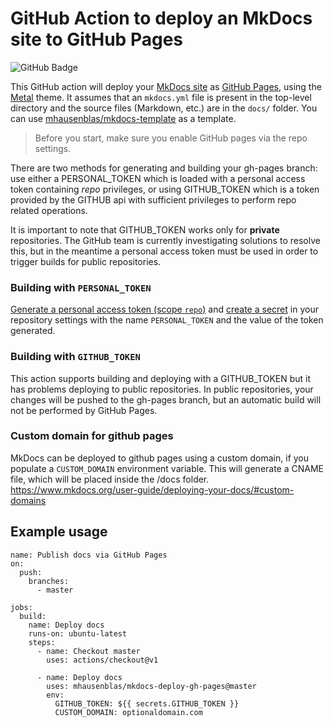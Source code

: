 # GitHub Action to deploy an MkDocs site to GitHub Pages

![GitHub Badge](https://github.com/mhausenblas/mkdocs-deploy-gh-pages/workflows/Build/badge.svg)

This GitHub action will deploy your [MkDocs site](https://www.mkdocs.org/) as [GitHub Pages](https://pages.github.com/), using the [Metal](https://github.com/squidfunk/mkdocs-material) theme. It assumes that an `mkdocs.yml` file is present in the top-level directory and the source files (Markdown, etc.) are in the `docs/` folder. You can use [mhausenblas/mkdocs-template](https://github.com/mhausenblas/mkdocs-template) as a template.  
  
> Before you start, make sure you enable GitHub pages via the repo settings.  
  
There are two methods for generating and building your gh-pages branch: use either a PERSONAL_TOKEN which is loaded with a personal access token containing *repo* privileges, or using GITHUB_TOKEN which is a token provided by the GITHUB api with sufficient privileges to perform repo related operations.  
  
It is important to note that GITHUB_TOKEN works only for **private** repositories. The GitHub team is currently investigating solutions to resolve this, but in the meantime a personal access token must be used in order to trigger builds for public repositories.
  
### Building with `PERSONAL_TOKEN`  
[Generate a personal access token (scope `repo`)](https://github.com/settings/tokens) and [create a secret](https://help.github.com/en/actions/configuring-and-managing-workflows/creating-and-storing-encrypted-secrets) in your repository settings with the name `PERSONAL_TOKEN` and the value of the token generated.

### Building with `GITHUB_TOKEN`  
This action supports building and deploying with a GITHUB_TOKEN but it has problems deploying to public repositories. In public repositories, your changes will be pushed to the gh-pages branch, but an automatic build will not be performed by GitHub Pages.

### Custom domain for github pages
MkDocs can be deployed to github pages using a custom domain, if you populate a `CUSTOM_DOMAIN` environment variable. This will generate a CNAME file, which will be placed inside the /docs folder.
https://www.mkdocs.org/user-guide/deploying-your-docs/#custom-domains

## Example usage

```shell
name: Publish docs via GitHub Pages
on:
  push:
    branches:
      - master

jobs:
  build:
    name: Deploy docs
    runs-on: ubuntu-latest
    steps:
      - name: Checkout master
        uses: actions/checkout@v1

      - name: Deploy docs
        uses: mhausenblas/mkdocs-deploy-gh-pages@master
        env:
          GITHUB_TOKEN: ${{ secrets.GITHUB_TOKEN }}
          CUSTOM_DOMAIN: optionaldomain.com
```

